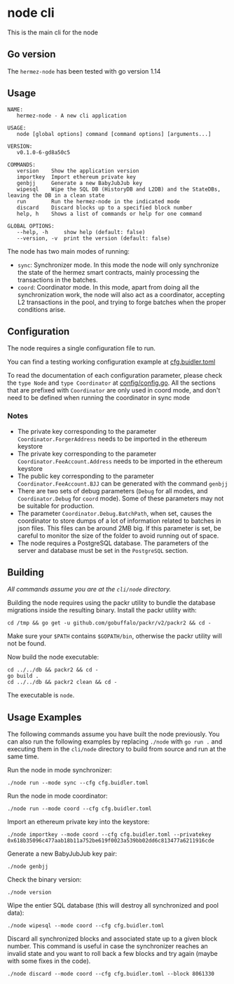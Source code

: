 # node cli

This is the main cli for the node

## Go version

The `hermez-node` has been tested with go version 1.14

## Usage

```shell
NAME:
   hermez-node - A new cli application

USAGE:
   node [global options] command [command options] [arguments...]

VERSION:
   v0.1.0-6-gd8a50c5

COMMANDS:
   version    Show the application version
   importkey  Import ethereum private key
   genbjj     Generate a new BabyJubJub key
   wipesql    Wipe the SQL DB (HistoryDB and L2DB) and the StateDBs, leaving the DB in a clean state
   run        Run the hermez-node in the indicated mode
   discard    Discard blocks up to a specified block number
   help, h    Shows a list of commands or help for one command

GLOBAL OPTIONS:
   --help, -h     show help (default: false)
   --version, -v  print the version (default: false)
```

The node has two main modes of running:
- `sync`: Synchronizer mode.  In this mode the node will only synchronize the
  state of the hermez smart contracts, mainly processing the transactions in
  the batches.
- `coord`: Coordinator mode.  In this mode, apart from doing all the
  synchronization work, the node will also act as a coordinator, accepting L2
  transactions in the pool, and trying to forge batches when the proper
  conditions arise.

## Configuration

The node requires a single configuration file to run.

You can find a testing working configuration example at
[cfg.buidler.toml](./cfg.buidler.toml)

To read the documentation of each configuration parameter, please check the
`type Node` and `type Coordinator` at
[config/config.go](../../config/config.go).  All the sections that are prefixed
with `Coordinator` are only used in coord mode, and don't need to be defined
when running the coordinator in sync mode

### Notes

- The private key corresponding to the parameter `Coordinator.ForgerAddress` needs to be imported in the ethereum keystore
- The private key corresponding to the parameter `Coordinator.FeeAccount.Address` needs to be imported in the ethereum keystore
- The public key corresponding to the parameter `Coordinator.FeeAccount.BJJ` can be generated with the command `genbjj`
- There are two sets of debug parameters (`Debug` for all modes, and
  `Coordinator.Debug` for `coord` mode).  Some of these parameters may not be
  suitable for production.
- The parameter `Coordinator.Debug.BatchPath`, when set, causes the coordinator
  to store dumps of a lot of information related to batches in json files.
  This files can be around 2MB big.  If this parameter is set, be careful to
  monitor the size of the folder to avoid running out of space.
- The node requires a PostgreSQL database.  The parameters of the server and
  database must be set in the `PostgreSQL` section.

## Building

*All commands assume you are at the `cli/node` directory.*

Building the node requires using the packr utility to bundle the database
migrations inside the resulting binary.  Install the packr utility with:
```shell
cd /tmp && go get -u github.com/gobuffalo/packr/v2/packr2 && cd -
```

Make sure your `$PATH` contains `$GOPATH/bin`, otherwise the packr utility will
not be found.

Now build the node executable:
```shell
cd ../../db && packr2 && cd -
go build .
cd ../../db && packr2 clean && cd -
```

The executable is `node`.

## Usage Examples

The following commands assume you have built the node previously.  You can also
run the following examples by replacing `./node` with `go run .` and executing
them in the `cli/node` directory to build from source and run at the same time.

Run the node in mode synchronizer:
```shell
./node run --mode sync --cfg cfg.buidler.toml
```

Run the node in mode coordinator:
```shell
./node run --mode coord --cfg cfg.buidler.toml
```

Import an ethereum private key into the keystore:
```shell
./node importkey --mode coord --cfg cfg.buidler.toml --privatekey  0x618b35096c477aab18b11a752be619f0023a539bb02dd6c813477a6211916cde
```

Generate a new BabyJubJub key pair:
```shell
./node genbjj
```

Check the binary version:
```shell
./node version
```

Wipe the entier SQL database (this will destroy all synchronized and pool
data):
```shell
./node wipesql --mode coord --cfg cfg.buidler.toml 
```

Discard all synchronized blocks and associated state up to a given block
number.  This command is useful in case the synchronizer reaches an invalid
state and you want to roll back a few blocks and try again (maybe with some
fixes in the code).
```shell
./node discard --mode coord --cfg cfg.buidler.toml --block 8061330
```
